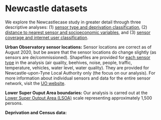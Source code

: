 
# Newcastle datasets
We explore the Newcastlecase study in greater detail through three descriptive analyses: (1) [sensor type and deprivation classification](https://github.com/CaitHRobinson/SpatialInequalityintheSmartCity/tree/master/Newcastle/SensorType), (2) [distance to nearest sensor and socioeconomic variables](https://github.com/CaitHRobinson/SpatialInequalityintheSmartCity/tree/master/Newcastle/DistancetoNearestSensor), and (3) [sensor coverage and internet user classification](https://github.com/CaitHRobinson/SpatialInequalityintheSmartCity/tree/master/Newcastle/InternetUsers).

**Urban Observatory sensor locations:** Sensor locations are correct as of August 2020, but be aware that the sensor locations do change slightly (as sensors are de/commissioned). Shapefiles are provided for [each sensor type](https://github.com/CaitHRobinson/SpatialInequalityintheSmartCity/tree/master/Newcastle/Sensors) in the analysis (air quality, beehives, noise, people, traffic, temperature, vehicles, water level, water quality). They are provided for Newcastle-upon-Tyne Local Authority only (the focus on our analysis). For more information about individual sensors and data for the entire sensor network, visit the [UO website](https://urbanobservatory.ac.uk/).

**Lower Super Ouput Area boundaries:** Our analysis is carred out at the [Lower Super Output Area (LSOA)](https://www.ons.gov.uk/methodology/geography/ukgeographies/censusgeographyhttps://www.ons.gov.uk/methodology/geography/ukgeographies/censusgeography) scale representing approximately 1,500 persons. 

**Deprivation and Census data:**




